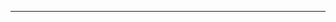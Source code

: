 [comment]: MENU

[comment]: JS (not show in Page)
<hr>
<script src="https://ajax.googleapis.com/ajax/libs/jquery/3.4.0/jquery.min.js"></script>
<script src="js/app.js"></script>



